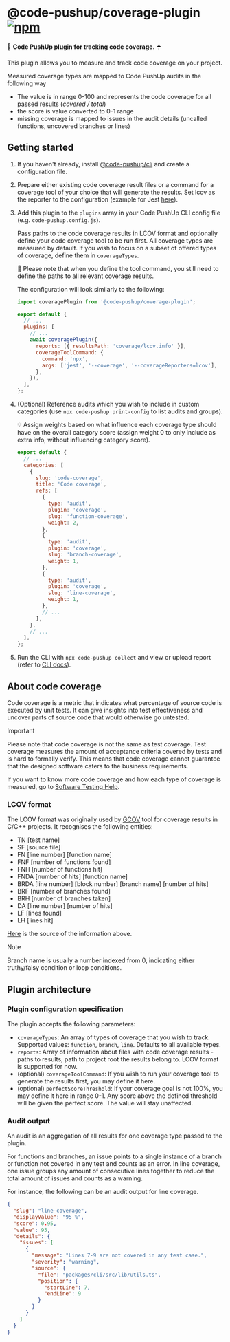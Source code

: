# @code-pushup/coverage-plugin [![npm](https://img.shields.io/npm/v/%40code-pushup%2Fcoverage-plugin.svg)](https://www.npmjs.com/package/%40code-pushup%2Fcoverage-plugin)

🧪 **Code PushUp plugin for tracking code coverage.** ☂️

This plugin allows you to measure and track code coverage on your project.

Measured coverage types are mapped to Code PushUp audits in the following way

- The value is in range 0-100 and represents the code coverage for all passed results (_covered / total_)
- the score is value converted to 0-1 range
- missing coverage is mapped to issues in the audit details (uncalled functions, uncovered branches or lines)

## Getting started

1. If you haven't already, install [@code-pushup/cli](../cli/README.md) and create a configuration file.

2. Prepare either existing code coverage result files or a command for a coverage tool of your choice that will generate the results. Set lcov as the reporter to the configuration (example for Jest [here](https://jestjs.io/docs/configuration#coveragereporters-arraystring--string-options)).

3. Add this plugin to the `plugins` array in your Code PushUp CLI config file (e.g. `code-pushup.config.js`).

   Pass paths to the code coverage results in LCOV format and optionally define your code coverage tool to be run first.
   All coverage types are measured by default. If you wish to focus on a subset of offered types of coverage, define them in `coverageTypes`.

   📌 Please note that when you define the tool command, you still need to define the paths to all relevant coverage results.

   The configuration will look similarly to the following:

   ```js
   import coveragePlugin from '@code-pushup/coverage-plugin';

   export default {
     // ...
     plugins: [
       // ...
       await coveragePlugin({
         reports: [{ resultsPath: 'coverage/lcov.info' }],
         coverageToolCommand: {
           command: 'npx',
           args: ['jest', '--coverage', '--coverageReporters=lcov'],
         },
       }),
     ],
   };
   ```

4. (Optional) Reference audits which you wish to include in custom categories (use `npx code-pushup print-config` to list audits and groups).

   💡 Assign weights based on what influence each coverage type should have on the overall category score (assign weight 0 to only include as extra info, without influencing category score).

   ```js
   export default {
     // ...
     categories: [
       {
         slug: 'code-coverage',
         title: 'Code coverage',
         refs: [
           {
             type: 'audit',
             plugin: 'coverage',
             slug: 'function-coverage',
             weight: 2,
           },
           {
             type: 'audit',
             plugin: 'coverage',
             slug: 'branch-coverage',
             weight: 1,
           },
           {
             type: 'audit',
             plugin: 'coverage',
             slug: 'line-coverage',
             weight: 1,
           },
           // ...
         ],
       },
       // ...
     ],
   };
   ```

5. Run the CLI with `npx code-pushup collect` and view or upload report (refer to [CLI docs](../cli/README.md)).

## About code coverage

Code coverage is a metric that indicates what percentage of source code is executed by unit tests. It can give insights into test effectiveness and uncover parts of source code that would otherwise go untested.

> [!IMPORTANT]
> Please note that code coverage is not the same as test coverage. Test coverage measures the amount of acceptance criteria covered by tests and is hard to formally verify. This means that code coverage cannot guarantee that the designed software caters to the business requirements.

If you want to know more code coverage and how each type of coverage is measured, go to [Software Testing Help](https://www.softwaretestinghelp.com/code-coverage-tutorial/).

### LCOV format

The LCOV format was originally used by [GCOV](https://gcc.gnu.org/onlinedocs/gcc/gcov/introduction-to-gcov.html) tool for coverage results in C/C++ projects.
It recognises the following entities:

- TN [test name]
- SF [source file]
- FN [line number] [function name]
- FNF [number of functions found]
- FNH [number of functions hit]
- FNDA [number of hits] [function name]
- BRDA [line number] [block number] [branch name] [number of hits]
- BRF [number of branches found]
- BRH [number of branches taken]
- DA [line number] [number of hits]
- LF [lines found]
- LH [lines hit]

[Here](https://github.com/linux-test-project/lcov/issues/113#issuecomment-762335134) is the source of the information above.

> [!NOTE]
> Branch name is usually a number indexed from 0, indicating either truthy/falsy condition or loop conditions.

## Plugin architecture

### Plugin configuration specification

The plugin accepts the following parameters:

- `coverageTypes`: An array of types of coverage that you wish to track. Supported values: `function`, `branch`, `line`. Defaults to all available types.
- `reports`: Array of information about files with code coverage results - paths to results, path to project root the results belong to. LCOV format is supported for now.
- (optional) `coverageToolCommand`: If you wish to run your coverage tool to generate the results first, you may define it here.
- (optional) `perfectScoreThreshold`: If your coverage goal is not 100%, you may define it here in range 0-1. Any score above the defined threshold will be given the perfect score. The value will stay unaffected.

### Audit output

An audit is an aggregation of all results for one coverage type passed to the plugin.

For functions and branches, an issue points to a single instance of a branch or function not covered in any test and counts as an error. In line coverage, one issue groups any amount of consecutive lines together to reduce the total amount of issues and counts as a warning.

For instance, the following can be an audit output for line coverage.

```json
{
  "slug": "line-coverage",
  "displayValue": "95 %",
  "score": 0.95,
  "value": 95,
  "details": {
    "issues": [
      {
        "message": "Lines 7-9 are not covered in any test case.",
        "severity": "warning",
        "source": {
          "file": "packages/cli/src/lib/utils.ts",
          "position": {
            "startLine": 7,
            "endLine": 9
          }
        }
      }
    ]
  }
}
```
